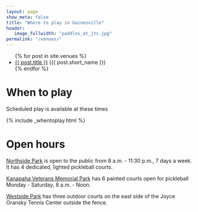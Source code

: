 ```yaml
---
layout: page
show_meta: false
title: "Where to play in Gainesville"
header:
   image_fullwidth: "paddles_at_jtc.jpg"
permalink: "/venues/"
---
```

<ul>
    {% for post in site.venues %}
    <li><a href="{{ site.url }}{{ site.baseurl }}{{ post.url }}">{{ post.title }}</a> ({{ post.short_name }})</li>
    {% endfor %}
</ul>

<h1>When to play</h1>

<p>Scheduled play is available at these times</p>

{% include _whentoplay.html %}


<h1>Open hours</h1>

<p><a href="/venues/northside/">Northside Park</a> is open to the public from 8 a.m. - 11:30 p.m., 7 days a week. It has 4 dedicated, lighted pickleball courts.</p>

<p><a href="/venues/veterans/">Kanapaha Veterans Memorial Park</a> has 6 painted courts open for pickleball Monday - Saturday, 8 a.m. - Noon. </p>

<p><a href="/venues/westside/">Westside Park</a> has three outdoor courts on the east side of the Joyce Oransky Tennis Center outside the fence.</p>

